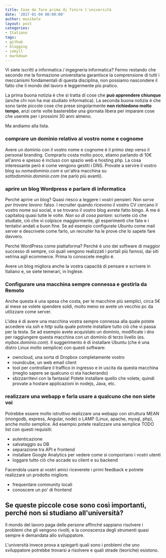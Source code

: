 ```yaml
---
title: Cose da fare prima di finire l'università
date: '2017-01-04 00:00:00'
author: musikele
layout: post
categories:
- Italiano
tags:
- github
- blogging
- jekyll
- markdown
---
```

Vi siete iscritti a informatica / ingegneria informatica? Fermo restando che secondo me la formazione universitaria garantisce la comprensione di tutti i meccanismi fondamentali di questa disciplina, non possiamo nascondere il fatto che il mondo del lavoro è leggermente più pratico.

La prima buona notizia è che si tratta di cose che **può apprendere chiunque** (anche chi non ha mai studiato informatica). La seconda buona notizia è che sono tante piccole cose che prese singolarmente **non richiedono molto tempo**, anzi certe volte basterebbe una giornata libera per imparare cose che userete per i prossimi 30 anni almeno.

Ma andiamo alla lista.

### comprare un dominio relativo al vostro nome e cognome 
Avere un dominio con il vostro nome e cognome é il primo step verso il personal branding. Comprarlo costa molto poco, stiamo parlando di 10€ all'anno e spesso é incluso con spazio web e hosting php. La cosa interessante però é come vengono gestiti i DNS. Provate a servire il vostro blog su *nomedominio.com* e un'altra macchina su *sottodominio.dominio.com* (ne parlo più avanti).

### aprire un blog Wordpress e parlare di informatica

Perché aprire un blog? Quasi riesco a leggere i vostri pensieri: *Non serve per trovare lavoro*: falso. I recruiter quando ricevono il vostro CV cercano il vostro nome sui social, e se trovano il vostro blog avrete fatto bingo. A me é capitatoq quasi tutte le volte. *Non so di cosa parlare*: scrivete ciò che studiate, ciò che vi colpisce maggiormente, gli esperimenti che fate e i tentativi andati a buon fine. Se ad esempio configurate Ubuntu come mail server e descrivete come farlo, un recruiter ha le prove che lo sapete fare davvero. 

Perché WordPress come piattaforma? Perché é uno dei software di maggior successo di sempre, coi quali vengono realizzati i portali più famosi, dai siti vetrina agli ecommerce. Prima lo conoscete meglio é. 

Avere un blog migliora anche la vostra capacità di pensare e scrivere in Italiano e, se siete temerari, in Inglese. 

### Configurare una macchina sempre connessa e gestirla da Remoto 
Anche questa é una spesa che costa, per le macchine più semplici, circa 5€ al mese se volete spendere soldi, molto meno se avete un vecchio pc da utilizzare come server. 

L'idea é di avere una macchina vostra sempre connessa alla quale potete accedere via *ssh* e *http* sulla quale potrete installare tutto ciò che vi passa per la testa. Se ad esempio avete acquistato un dominio, modificate i dns per raggiungere questa macchina con un dominio di terzo livello (es. *mybox.dominio.com*). Il suggerimento é di installare Ubuntu (che é una distro Linux molto semplice) con questi software: 
- owncloud, una sorta di Dropbox completamente vostro
- roundcube, un web email client 
- tool per controllare il traffico in ingresso e in uscita da questa macchina (meglio sapere se qualcuno ci sta hackerando) 
- sbizzarritevi con la fantasia! Potete installare quello che volete, quindi provate a hostare applicazioni in nodejs, Java, etc. 

### realizzare una webapp e farla usare a qualcuno che non siete voi 
Potrebbe essere molto istruttivo realizzare una webapp con struttura MEAN (mongodb, express, Angular, node) o LAMP (Linux, apache, mysql, php), anche molto semplice. Ad esempio potete realizzare una semplice TODO list con questi requisiti:
- autenticazione 
- salvataggio su DB 
- separazione tra API e frontend 
- installare Google Analytics per vedere come si comportano i vostri utenti 
- loggare tutto ciò che accade su client e su backend

Facendola usare ai vostri amici riceverete i primi feedback e potrete realizzare un prodotto migliore. 

* frequentare community locali
*   conoscere un po' di frontend

## Se queste piccole cose sono così importanti, perché non si studiano all'università?

Il mondo del lavoro paga delle persone affinché sappiano risolvere i problemi che gli vengono rivolti, e la conoscenza degli strumenti quasi sempre è demandata allo sviluppatore.

L'università invece prova a spiegarti quali sono i problemi che uno sviluppatore potrebbe trovarsi a risolvere e quali strade (teoriche) esistono.